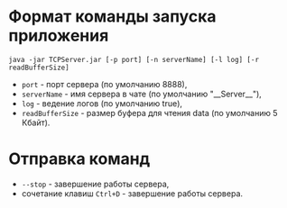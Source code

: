 # Формат команды запуска приложения
`java -jar TCPServer.jar [-p port] [-n serverName] [-l log] [-r readBufferSize]`

- `port` - порт сервера (по умолчанию 8888),
- `serverName` - имя сервера в чате (по умолчанию "__Server\__"),
- `log` - ведение логов (по умолчанию true),
- `readBufferSize` - размер буфера для чтения data (по умолчанию 5 Кбайт).

# Отправка команд
- `--stop` - завершение работы сервера,
- сочетание клавиш `Ctrl+D` - завершение работы сервера.